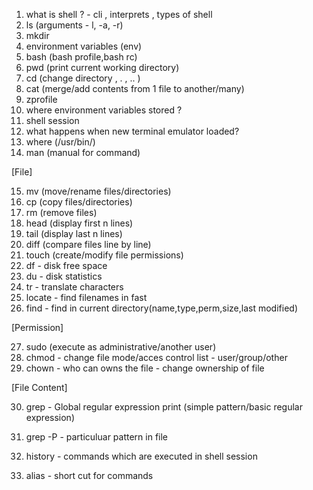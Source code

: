 1. what is shell ? - cli , interprets , types of shell
2. ls (arguments - l, -a, -r)
3. mkdir
4. environment variables (env)
5. bash (bash profile,bash rc)
6. pwd (print current working directory)
7. cd (change directory , . , .. )
8. cat (merge/add contents from 1 file to another/many)
9. zprofile
10. where environment variables stored ?
11. shell session 
12. what happens when new terminal emulator loaded?
13. where (/usr/bin/)
14. man (manual for command)

[File]    

15. mv (move/rename files/directories)
16. cp (copy files/directories)
17. rm (remove files)    
18. head (display first n lines)
19. tail (display last n lines)
20. diff (compare files line by line)
21. touch (create/modify file permissions)
22. df - disk free space 
23. du - disk statistics
24. tr - translate characters
25. locate - find filenames in fast
26. find - find in current directory(name,type,perm,size,last modified)

[Permission]

27. sudo (execute as administrative/another user)
28. chmod - change file mode/acces control list - user/group/other
29. chown - who can owns the file - change ownership of file

[File Content]

30. grep - Global regular expression print (simple pattern/basic regular expression)
31. grep -P - particuluar pattern in file 

32. history - commands which are executed in shell session 
33. alias - short cut for commands

